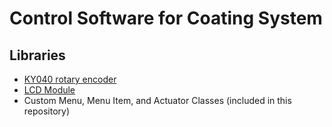# Control Software for Coating System


## Libraries 
- [KY040 rotary encoder](https://github.com/dmachard/KY040-rotary/blob/master/Switch_Rotary_Decoder.ino)
- [LCD Module](https://wiki.dfrobot.com/3-wire_Serial_LCD_Module__Arduino_Compatible___SKU_DFR0091_#top)
- Custom Menu, Menu Item, and Actuator Classes (included in this repository)
